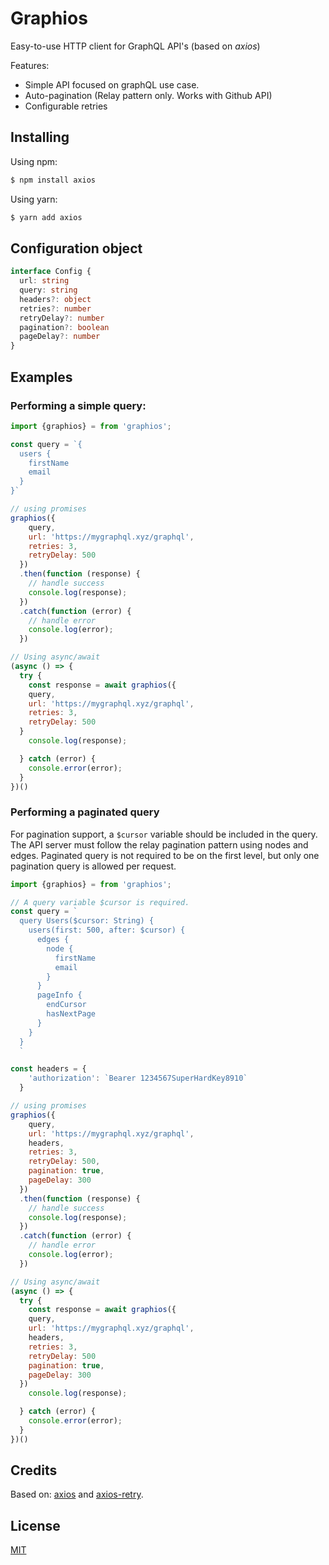 # Graphios

Easy-to-use HTTP client for GraphQL API's (based on *axios*)

Features:

- Simple API focused on graphQL use case.
- Auto-pagination (Relay pattern only. Works with Github API)
- Configurable retries

## Installing

Using npm:

```bash
$ npm install axios
```

Using yarn:

```bash
$ yarn add axios
```

## Configuration object

```typescript
interface Config {
  url: string
  query: string
  headers?: object
  retries?: number
  retryDelay?: number
  pagination?: boolean
  pageDelay?: number
}
```

## Examples

### Performing a simple query:

```js
import {graphios} = from 'graphios';

const query = `{
  users {
    firstName
    email
  }
}`

// using promises
graphios({
    query,
    url: 'https://mygraphql.xyz/graphql',
    retries: 3,
    retryDelay: 500
  })
  .then(function (response) {
    // handle success
    console.log(response);
  })
  .catch(function (error) {
    // handle error
    console.log(error);
  })

// Using async/await
(async () => {
  try {
    const response = await graphios({
    query,
    url: 'https://mygraphql.xyz/graphql',
    retries: 3,
    retryDelay: 500
  }
    console.log(response);

  } catch (error) {
    console.error(error);
  }
})()
```

### Performing a paginated query

For pagination support, a `$cursor` variable should be included in the query. The API server must follow the relay pagination pattern using nodes and edges. Paginated query is not required to be on the first level, but only one pagination query is allowed per request.

```js
import {graphios} = from 'graphios';

// A query variable $cursor is required.
const query = `
  query Users($cursor: String) {
    users(first: 500, after: $cursor) {
      edges {
        node {
          firstName
          email
        }
      }
      pageInfo {
        endCursor
        hasNextPage
      }
    }
  }
  `

const headers = {
    'authorization': `Bearer 1234567SuperHardKey8910`
  }

// using promises
graphios({
    query,
    url: 'https://mygraphql.xyz/graphql',
    headers,
    retries: 3,
    retryDelay: 500,
    pagination: true,
    pageDelay: 300
  })
  .then(function (response) {
    // handle success
    console.log(response);
  })
  .catch(function (error) {
    // handle error
    console.log(error);
  })

// Using async/await
(async () => {
  try {
    const response = await graphios({
    query,
    url: 'https://mygraphql.xyz/graphql',
    headers,
    retries: 3,
    retryDelay: 500
    pagination: true,
    pageDelay: 300
  })
    console.log(response);

  } catch (error) {
    console.error(error);
  }
})()
```

## Credits

Based on: [axios](https://github.com/axios/axios) and [axios-retry](https://github.com/softonic/axios-retry).

## License

[MIT](LICENSE)
